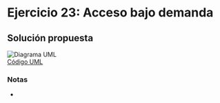 # Ejercicio 23: Acceso bajo demanda
## Solución propuesta
![Diagrama UML](./diag_uml.png)<br>
[Código UML](./source.uml)
### Notas
- 
